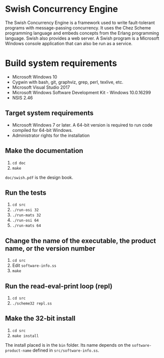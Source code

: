# Swish Concurrency Engine

The Swish Concurrency Engine is a framework used to write fault-tolerant programs with message-passing concurrency. It uses the Chez Scheme programming language and embeds concepts from the Erlang programming language. Swish also provides a web server.  A Swish program is a Microsoft Windows console application that can also be run as a service.

# Build system requirements

- Microsoft Windows 10
- Cygwin with bash, git, graphviz, grep, perl, texlive, etc.
- Microsoft Visual Studio 2017
- Microsoft Windows Software Development Kit - Windows 10.0.16299
- NSIS 2.46

## Target system requirements

- Microsoft Windows 7 or later. A 64-bit version is required to run code compiled for 64-bit Windows.
- Administrator rights for the installation

## Make the documentation

1. `cd doc`
1. `make`

`doc/swish.pdf` is the design book.

## Run the tests

1. `cd src`
1. `./run-osi 32`
1. `./run-mats 32`
1. `./run-osi 64`
1. `./run-mats 64`

## Change the name of the executable, the product name, or the version number

1. `cd src`
1. Edit `software-info.ss`
1. `make`

## Run the read-eval-print loop (repl)

1. `cd src`
1. `./scheme32 repl.ss`

## Make the 32-bit install

1. `cd src`
1. `make install`

The install placed is in the `bin` folder. Its name depends on the `software-product-name` defined in `src/software-info.ss`.
